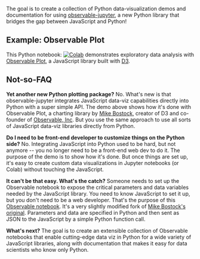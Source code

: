 
The goal is to create a collection of Python data-visualization demos and documentation for using
[observable-jupyter](https://github.com/thomasballinger/observable-jupyter), a new Python library
that bridges the gap between JavaScript and Python!

## Example: Observable Plot

This Python notebook: [![Colab](https://colab.research.google.com/assets/colab-badge.svg)](https://colab.research.google.com/github/pbogden/observable-jupyter-demos/blob/master/notebooks/observable_plot.ipynb)
demonstrates exploratory data analysis with
[Observable Plot](https://observablehq.com/@observablehq/plot), 
a JavaScript library built with [D3](https://github.com/d3/d3#d3-data-driven-documents).

## Not-so-FAQ

**Yet another new Python plotting package?** No. What's new is that observable-jupyter integrates
JavaScript data-viz capabilities directly into Python with a super simple API.
The demo above shows how it's done with Observable Plot,
a charting library by [Mike Bostock](https://observablehq.com/@mbostock), creator of D3 and co-founder
of [Observable, Inc](http://observablehq.com).
But you use the same approach to use all sorts of JavaScript data-viz libraries directly from Python.

**Do I need to be front-end developer to customize things on the Python side?**
No. Integrating JavaScript into Python used to be hard, but not anymore -- 
you no longer need to be a front-end web dev to do it.
The purpose of the demo is to show how it's done. 
But once things are set up, it's easy to create custom data visualizations in Jupyter notebooks (or Colab) 
without touching the JavaScript.

**It can't be that easy. What's the catch?**
Someone needs to set up the Observable notebook to expose the critical parameters and data variables
needed by the JavaScript library. You need to know JavaScript to set it up, but you don't need to be a web developer.
That's the purpose of this [Observable notebook](https://observablehq.com/@pbogden/observable-plot-jupyter).
It's a very slightly modified fork of [Mike Bostock's original](https://observablehq.com/@observablehq/plot).
Parameters and data are specified in Python and then sent as JSON to the JavaScript by a simple
Python function call.

**What's next?**
The goal is to create an extensible collection of Observable notebooks that enable cutting-edge data viz in Python
for a wide variety of JavaScript libraries, along with documentation that makes it easy for data 
scientists who know only Python.
